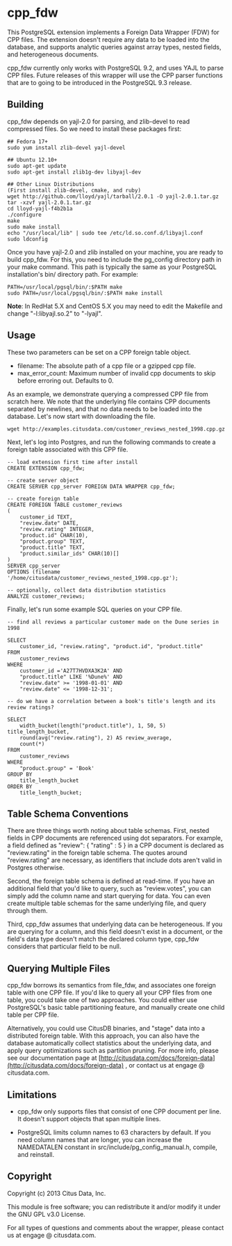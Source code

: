 cpp_fdw
========

This PostgreSQL extension implements a Foreign Data Wrapper (FDW) for CPP
files. The extension doesn't require any data to be loaded into the database,
and supports analytic queries against array types, nested fields, and
heterogeneous documents.

cpp\_fdw currently only works with PostgreSQL 9.2, and uses YAJL to parse CPP
files. Future releases of this wrapper will use the CPP parser functions that
are to going to be introduced in the PostgreSQL 9.3 release.


Building
--------

cpp\_fdw depends on yajl-2.0 for parsing, and zlib-devel to read compressed
files. So we need to install these packages first:

    ## Fedora 17+
    sudo yum install zlib-devel yajl-devel

    ## Ubuntu 12.10+
    sudo apt-get update
    sudo apt-get install zlib1g-dev libyajl-dev

    ## Other Linux Distributions
    (First install zlib-devel, cmake, and ruby)
    wget http://github.com/lloyd/yajl/tarball/2.0.1 -O yajl-2.0.1.tar.gz
    tar -xzvf yajl-2.0.1.tar.gz
    cd lloyd-yajl-f4b2b1a
    ./configure
    make
    sudo make install
    echo "/usr/local/lib" | sudo tee /etc/ld.so.conf.d/libyajl.conf
    sudo ldconfig

Once you have yajl-2.0 and zlib installed on your machine, you are ready to build
cpp\_fdw. For this, you need to include the pg\_config directory path in your
make command. This path is typically the same as your PostgreSQL installation's
bin/ directory path. For example:

    PATH=/usr/local/pgsql/bin/:$PATH make
    sudo PATH=/usr/local/pgsql/bin/:$PATH make install

**Note**: In RedHat 5.X and CentOS 5.X you may need to edit the Makefile and change "-l:libyajl.so.2" to "-lyajl".

Usage
-----

These two parameters can be set on a CPP foreign table object.

 * filename: The absolute path of a cpp file or a gzipped cpp file.
 * max\_error\_count: Maximum number of invalid cpp documents to skip before
   erroring out. Defaults to 0.

As an example, we demonstrate querying a compressed CPP file from scratch
here. We note that the underlying file contains CPP documents separated by
newlines, and that no data needs to be loaded into the database. Let's now start
with downloading the file.

    wget http://examples.citusdata.com/customer_reviews_nested_1998.cpp.gz

Next, let's log into Postgres, and run the following commands to create a
foreign table associated with this CPP file.

    -- load extension first time after install
    CREATE EXTENSION cpp_fdw;

    -- create server object
    CREATE SERVER cpp_server FOREIGN DATA WRAPPER cpp_fdw;

    -- create foreign table
    CREATE FOREIGN TABLE customer_reviews
    (
        customer_id TEXT,
        "review.date" DATE,
        "review.rating" INTEGER,
        "product.id" CHAR(10),
        "product.group" TEXT,
        "product.title" TEXT,
        "product.similar_ids" CHAR(10)[]
    )
    SERVER cpp_server
    OPTIONS (filename '/home/citusdata/customer_reviews_nested_1998.cpp.gz');

    -- optionally, collect data distribution statistics
    ANALYZE customer_reviews;

Finally, let's run some example SQL queries on your CPP file.

    -- find all reviews a particular customer made on the Dune series in 1998

    SELECT
        customer_id, "review.rating", "product.id", "product.title"
    FROM
        customer_reviews
    WHERE
        customer_id ='A27T7HVDXA3K2A' AND
        "product.title" LIKE '%Dune%' AND
        "review.date" >= '1998-01-01' AND
        "review.date" <= '1998-12-31';

    -- do we have a correlation between a book's title's length and its review ratings?

    SELECT
        width_bucket(length("product.title"), 1, 50, 5) title_length_bucket,
        round(avg("review.rating"), 2) AS review_average,
        count(*)
    FROM
        customer_reviews
    WHERE
        "product.group" = 'Book'
    GROUP BY
        title_length_bucket
    ORDER BY
        title_length_bucket;


Table Schema Conventions
------------------------

There are three things worth noting about table schemas. First, nested fields in
CPP documents are referenced using dot separators. For example, a field defined
as "review": { "rating" : 5 } in a CPP document is declared as "review.rating"
in the foreign table schema. The quotes around "review.rating" are necessary, as
identifiers that include dots aren't valid in Postgres otherwise.

Second, the foreign table schema is defined at read-time. If you have an
additional field that you'd like to query, such as "review.votes", you can
simply add the column name and start querying for data. You can even create
multiple table schemas for the same underlying file, and query through them.

Third, cpp\_fdw assumes that underlying data can be heterogeneous. If you are
querying for a column, and this field doesn't exist in a document, or the
field's data type doesn't match the declared column type, cpp\_fdw considers
that particular field to be null.


Querying Multiple Files
-----------------------

cpp\_fdw borrows its semantics from file\_fdw, and associates one foreign table
with one CPP file. If you'd like to query all your CPP files from one table,
you could take one of two approaches. You could either use PostgreSQL's basic
table partitioning feature, and manually create one child table per CPP file.

Alternatively, you could use CitusDB binaries, and "stage" data into a
distributed foreign table. With this approach, you can also have the database
automatically collect statistics about the underlying data, and apply query
optimizations such as partition pruning. For more info, please see our
documentation page at [http://citusdata.com/docs/foreign-data](http://citusdata.com/docs/foreign-data)
, or contact us at engage @ citusdata.com.


Limitations
-----------

* cpp\_fdw only supports files that consist of one CPP document per line. It
  doesn't support objects that span multiple lines.

* PostgreSQL limits column names to 63 characters by default. If you need column
  names that are longer, you can increase the NAMEDATALEN constant in
  src/include/pg\_config\_manual.h, compile, and reinstall.


Copyright
---------

Copyright (c) 2013 Citus Data, Inc.

This module is free software; you can redistribute it and/or modify it under the
GNU GPL v3.0 License.

For all types of questions and comments about the wrapper, please contact us at
engage @ citusdata.com.
